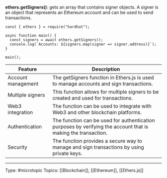 **ethers.getSigners()**: gets an array that contains signer objects. A signer is an object that represents an Ethereum account and can be used to send transactions.

```
const { ethers } = require("hardhat");

async function main() {
  const signers = await ethers.getSigners();
  console.log(`Accounts: ${signers.map(signer => signer.address)}`);
}

main();
```

| Feature            | Description                                                                                                   |
|--------------------|---------------------------------------------------------------------------------------------------------------|
| Account management | The getSigners function in Ethers.js is used to manage accounts and sign transactions.                        |
| Multiple signers   | This function allows for multiple signers to be created and used for transactions.                            |
| Web3 integration   | The function can be used to integrate with Web3 and other blockchain platforms.                               |
| Authentication     | The function can be used for authentication purposes by verifying the account that is making the transaction. |
| Security           | The function provides a secure way to manage and sign transactions by using private keys.                     |

___
Type: #microtopic 
Topics: [[Blockchain]], [[Ethereum]], [[Ethers.js]]

